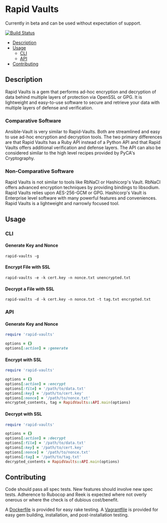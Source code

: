 # Rapid Vaults
Currently in beta and can be used without expectation of support.

[![Build Status](https://travis-ci.org/mschuchard/rapid-vaults.svg?branch=master)](https://travis-ci.org/mschuchard/rapid-vaults)

- [Description](#description)
- [Usage](#usage)
  - [CLI](#cli)
  - [API](#api)
- [Contributing](#contributing)

## Description

Rapid Vaults is a gem that performs ad-hoc encryption and decryption of data behind multiple layers of protection via OpenSSL or GPG. It is lightweight and easy-to-use software to secure and retrieve your data with multiple layers of defense and verification.

### Comparative Software

Ansible-Vault is very similar to Rapid-Vaults. Both are streamlined and easy to use ad-hoc encryption and decryption tools. The two primary differences are that Rapid Vaults has a Ruby API instead of a Python API and that Rapid Vaults offers additional verification and defense layers. The API can also be considered similar to the high level recipes provided by PyCA's Cryptography.

### Non-Comparative Software

Rapid Vaults is not similar to tools like RbNaCl or Hashicorp's Vault. RbNaCl offers advanced encryption techniques by providing bindings to libsodium. Rapid Vaults relies upon AES-256-GCM or GPG. Hashicorp's Vault is Enterprise level software with many powerful features and conveniences. Rapid Vaults is a lightweight and narrowly focused tool.

## Usage

### CLI

#### Generate Key and Nonce
`rapid-vaults -g`

#### Encrypt File with SSL

`rapid-vaults -e -k cert.key -n nonce.txt unencrypted.txt`

#### Decrypt a File with SSL

`rapid-vaults -d -k cert.key -n nonce.txt -t tag.txt encrypted.txt`

### API

#### Generate Key and Nonce

```ruby
require 'rapid-vaults'

options = {}
options[:action] = :generate
```

#### Encrypt with SSL

```ruby
require 'rapid-vaults'

options = {}
options[:action] = :encrypt
options[:file] = '/path/to/data.txt'
options[:key] = '/path/to/cert.key'
options[:nonce] = '/path/to/nonce.txt'
encrypted_contents, tag = RapidVaults::API.main(options)
```

#### Decrypt with SSL

```ruby
require 'rapid-vaults'

options = {}
options[:action] = :decrypt
options[:file] = '/path/to/data.txt'
options[:key] = '/path/to/cert.key'
options[:nonce] = '/path/to/nonce.txt'
options[:tag] = '/path/to/tag.txt'
decrypted_contents = RapidVaults::API.main(options)
```

## Contributing
Code should pass all spec tests. New features should involve new spec tests. Adherence to Rubocop and Reek is expected where not overly onerous or where the check is of dubious cost/benefit.

A [Dockerfile](Dockerfile) is provided for easy rake testing. A [Vagrantfile](Vagrantfile) is provided for easy gem building, installation, and post-installation testing.
